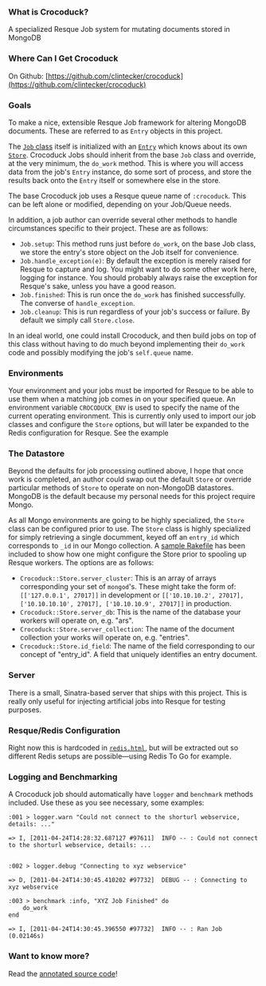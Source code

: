 ### What is Crocoduck? ###
  
A specialized Resque Job system for mutating documents stored in MongoDB
  
### Where Can I Get Crocoduck ###

On Github: [https://github.com/clintecker/crocoduck](https://github.com/clintecker/crocoduck)
  
### Goals ###
  
To make a nice, extensible Resque Job framework for altering MongoDB documents. These are referred to as ``Entry`` objects in this project.

The [``Job`` class](http://clintecker.github.com/crocoduck/docs/lib/crocoduck/job.html) itself is initialized with an [``Entry``](http://clintecker.github.com/crocoduck/docs/lib/crocoduck/entry.html) which
    knows about its own [``Store``](http://clintecker.github.com/crocoduck/docs/lib/crocoduck/redis.html). Crocoduck Jobs should inherit
    from the base ``Job`` class and override, at the very minimum, the ``do_work`` method.  This is where you will access data from the job's ``Entry`` instance, do some sort of process, and store the results back onto the ``Entry`` itself or somewhere else in the store.

The base Crocoduck job uses a Resque queue name of ``:crocoduck``.  This can be left alone or modified, depending on your Job/Queue needs.

In addition, a job author can override several other methods to handle circumstances specific to their project.  These are as follows:

* ``Job.setup``: This method runs just before ``do_work``, on the base Job class, we store the entry's store object on the Job itself for convenience.
* ``Job.handle_exception(e)``: By default the exception is merely raised for Resque to capture and log.  You might want to do some other work here, logging for instance.  You should probably always raise the exception for Resque's sake, unless you have a good reason.
* ``Job.finished``: This is run once the ``do_work`` has finished successfully.  The converse of ``handle_exception``.
* ``Job.cleanup``: This is run regardless of your job's success or failure.  By default we simply call ``Store.close``.
  
In an ideal world, one could install Crocoduck, and then build jobs on top of this class without having to do much beyond implementing their ``do_work`` code and possibly modifying the job's ``self.queue`` name.

### Environments ###
  
Your environment and your jobs must be imported for Resque to be able to use them when a matching job comes in on your specified queue.  An environment variable ``CROCODUCK_ENV`` is used to specify the name of the current operating environment.  This is currently only used to import our job classes and configure the ``Store`` options, but will later be expanded to the Redis configuration for Resque.  See the example

### The Datastore ###
  
Beyond the defaults for job processing outlined above, I hope that once work is completed, an author could swap out the default ``Store`` or override particular methods of ``Store`` to operate on non-MongoDB datastores.  MongoDB is the default because my personal needs for this project require Mongo.

As all Mongo environments are going to be highly specialized, the ``Store`` class can be configured prior to use. The ``Store`` class is highly specialized for simply retrieving a single documment, keyed off an ``entry_id`` which corresponds to ``_id`` in our Mongo collection. A [sample Rakefile](http://clintecker.github.com/crocoduck/docs/lib/crocoduck/server.html) has been included to show how one might configure the Store prior to spooling up Resque workers. The options are as follows:

* ``Crocoduck::Store.server_cluster``: This is an array of arrays corresponding your set of ``mongod``'s. These might take the form of: ``[['127.0.0.1', 27017]]`` in development or ``[['10.10.10.2', 27017], ['10.10.10.10', 27017], ['10.10.10.9', 27017]]`` in production.
* ``Crocoduck::Store.server_db``: This is the name of the database your workers will operate on, e.g. "ars".
* ``Crocoduck::Store.server_collection``: The name of the document collection your works will operate on, e.g. "entries".
* ``Crocoduck::Store.id_field``: The name of the field corresponding to our concept of "entry_id".  A field that uniquely identifies an entry document.

### Server ###
  
There is a small, Sinatra-based server that ships with this project.  This is really only useful for injecting artificial jobs into Resque for testing purposes.

### Resque/Redis Configuration ###
  
Right now this is hardcoded in [``redis.html``](http://clintecker.github.com/crocoduck/docs/lib/crocoduck/redis.html), but will be extracted out so different Redis setups are possible—using Redis To Go for example.

### Logging and Benchmarking ###
  
A Crocoduck job should automatically have ``logger`` and ``benchmark`` methods included.  Use these as you see necessary, some examples:

    :001 > logger.warn "Could not connect to the shorturl webservice, details: ..."

    => I, [2011-04-24T14:28:32.687127 #97611]  INFO -- : Could not connect to the shorturl webservice, details: ...

  
    :002 > logger.debug "Connecting to xyz webservice"

    => D, [2011-04-24T14:30:45.410202 #97732]  DEBUG -- : Connecting to xyz webservice

    :003 > benchmark :info, "XYZ Job Finished" do
        do_work
    end

    => I, [2011-04-24T14:30:45.396550 #97732]  INFO -- : Ran Job (0.02146s)
    
### Want to know more? ###

Read the [annotated source code](http://clintecker.github.com/crocoduck/docs/lib/crocoduck/job.html)!
